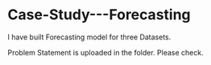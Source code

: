 # Case-Study---Forecasting

I have built Forecasting model for three Datasets.

Problem Statement is uploaded in the folder. Please check.
